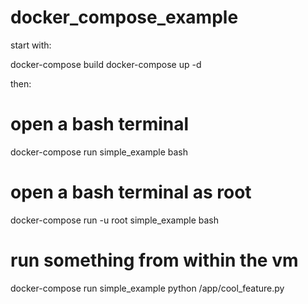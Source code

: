 # docker_compose_example

start with:

docker-compose build
docker-compose up -d

then:

# open a bash terminal
docker-compose run simple_example bash

# open a bash terminal as root
docker-compose run -u root simple_example bash

# run something from within the vm
docker-compose run simple_example python /app/cool_feature.py
